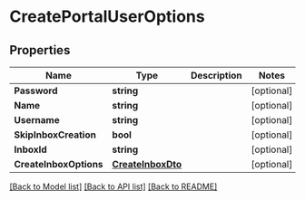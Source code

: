 # CreatePortalUserOptions

## Properties

Name | Type | Description | Notes
------------ | ------------- | ------------- | -------------
**Password** | **string** |  | [optional] 
**Name** | **string** |  | [optional] 
**Username** | **string** |  | [optional] 
**SkipInboxCreation** | **bool** |  | [optional] 
**InboxId** | **string** |  | [optional] 
**CreateInboxOptions** | [**CreateInboxDto**](CreateInboxDto) |  | [optional] 

[[Back to Model list]](../README#documentation-for-models) [[Back to API list]](../README#documentation-for-api-endpoints) [[Back to README]](../README)


